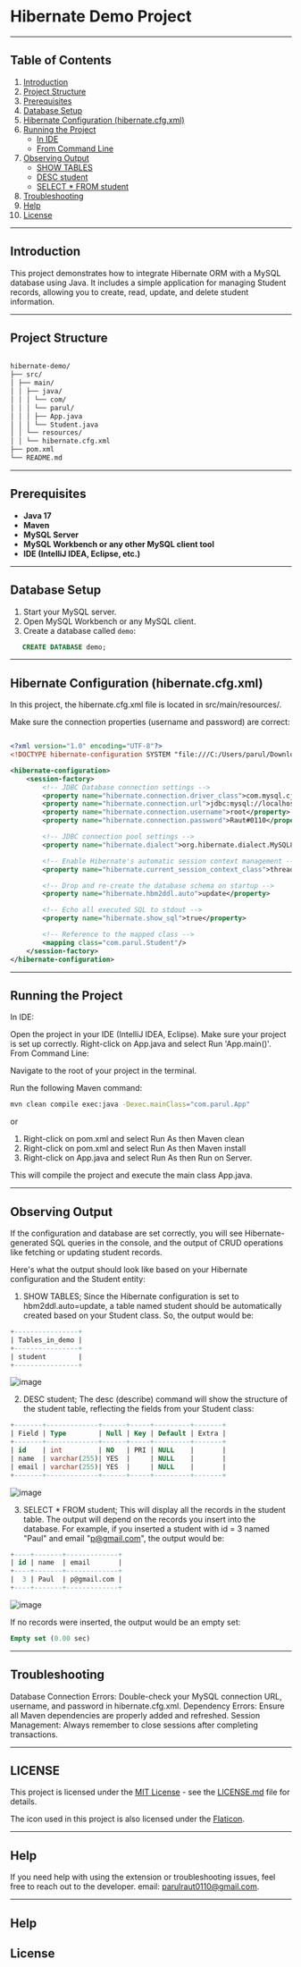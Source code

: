 # Hibernate Demo Project

---
## Table of Contents

1. [Introduction](#introduction)
2. [Project Structure](#project-structure)
3. [Prerequisites](#prerequisites)
4. [Database Setup](#database-setup)
5. [Hibernate Configuration (hibernate.cfg.xml)](#hibernate-configuration-hibernatecfgxml)
6. [Running the Project](#running-the-project)
   - [In IDE](#in-ide)
   - [From Command Line](#from-command-line)
7. [Observing Output](#observing-output)
   - [SHOW TABLES](#show-tables)
   - [DESC student](#desc-student)
   - [SELECT * FROM student](#select--from-student)
8. [Troubleshooting](#troubleshooting)
9. [Help](#help)
10. [License](#license)

---
## Introduction

This project demonstrates how to integrate Hibernate ORM with a MySQL database using Java. It includes a simple application for managing Student records, allowing you to create, read, update, and delete student information.

---
## Project Structure

```bash

hibernate-demo/
├── src/
│ ├── main/
│ │ ├── java/
│ │ │ └── com/
│ │ │ └── parul/
│ │ │ ├── App.java
│ │ │ └── Student.java
│ │ └── resources/
│ │ └── hibernate.cfg.xml
├── pom.xml
└── README.md

```
---
## Prerequisites

- **Java 17**
- **Maven**
- **MySQL Server**
- **MySQL Workbench or any other MySQL client tool**
- **IDE (IntelliJ IDEA, Eclipse, etc.)**
---
## Database Setup

1. Start your MySQL server.
2. Open MySQL Workbench or any MySQL client.
3. Create a database called `demo`:
```sql
   CREATE DATABASE demo;
```
---
## Hibernate Configuration (hibernate.cfg.xml)

In this project, the hibernate.cfg.xml file is located in src/main/resources/.

Make sure the connection properties (username and password) are correct:

```xml

<?xml version="1.0" encoding="UTF-8"?>
<!DOCTYPE hibernate-configuration SYSTEM "file:///C:/Users/parul/Downloads/hibernate-configuration-3.0.dtd">

<hibernate-configuration>
    <session-factory>
        <!-- JDBC Database connection settings -->
        <property name="hibernate.connection.driver_class">com.mysql.cj.jdbc.Driver</property>
        <property name="hibernate.connection.url">jdbc:mysql://localhost:3306/demo</property>
        <property name="hibernate.connection.username">root</property>
        <property name="hibernate.connection.password">Raut#0110</property>

        <!-- JDBC connection pool settings -->
        <property name="hibernate.dialect">org.hibernate.dialect.MySQL8Dialect</property>

        <!-- Enable Hibernate's automatic session context management -->
        <property name="hibernate.current_session_context_class">thread</property>

        <!-- Drop and re-create the database schema on startup -->
        <property name="hibernate.hbm2ddl.auto">update</property>

        <!-- Echo all executed SQL to stdout -->
        <property name="hibernate.show_sql">true</property>

        <!-- Reference to the mapped class -->
        <mapping class="com.parul.Student"/>
    </session-factory>
</hibernate-configuration>

```
---

## Running the Project
In IDE:

Open the project in your IDE (IntelliJ IDEA, Eclipse).
Make sure your project is set up correctly.
Right-click on App.java and select Run 'App.main()'.
From Command Line:

Navigate to the root of your project in the terminal.

Run the following Maven command:

```bash
mvn clean compile exec:java -Dexec.mainClass="com.parul.App"
```
or

1. Right-click on pom.xml and select Run As then  Maven clean
2. Right-click on pom.xml and select Run As then Maven install
3. Right-click on App.java and select Run As then Run on Server.

This will compile the project and execute the main class App.java.

---

## Observing Output
If the configuration and database are set correctly, you will see Hibernate-generated SQL queries in the console, and the output of CRUD operations like fetching or updating student records.

Here's what the output should look like based on your Hibernate configuration and the Student entity:

1. SHOW TABLES;
Since the Hibernate configuration is set to hbm2ddl.auto=update, a table named student should be automatically created based on your Student class. So, the output would be:

```sql
+----------------+
| Tables_in_demo |
+----------------+
| student        |
+----------------+

```
![image](https://github.com/user-attachments/assets/2ca4d2fc-4cc8-4495-8937-6caf4f599ced)


2. DESC student;
The desc (describe) command will show the structure of the student table, reflecting the fields from your Student class:
```sql
+-------+-------------+------+-----+---------+-------+
| Field | Type        | Null | Key | Default | Extra |
+-------+-------------+------+-----+---------+-------+
| id    | int         | NO   | PRI | NULL    |       |
| name  | varchar(255)| YES  |     | NULL    |       |
| email | varchar(255)| YES  |     | NULL    |       |
+-------+-------------+------+-----+---------+-------+

```

![image](https://github.com/user-attachments/assets/e7e2dd5e-fc7b-41cb-b329-27f808d0c760)


3. SELECT * FROM student;
This will display all the records in the student table. The output will depend on the records you insert into the database. For example, if you inserted a student with id = 3 named "Paul" and email "p@gmail.com", the output would be:
```sql
+----+-------+-------------+
| id | name  | email       |
+----+-------+-------------+
|  3 | Paul  | p@gmail.com |
+----+-------+-------------+

```
![image](https://github.com/user-attachments/assets/2c5655cc-d8b9-47e4-b779-d78005bed8e9)



   If no records were inserted, the output would be an empty set:

```sql
Empty set (0.00 sec)
```

---

## Troubleshooting
Database Connection Errors: Double-check your MySQL connection URL, username, and password in hibernate.cfg.xml.
Dependency Errors: Ensure all Maven dependencies are properly added and refreshed.
Session Management: Always remember to close sessions after completing transactions.

---

## LICENSE
This project is licensed under the [MIT License](https://opensource.org/licenses/MIT) - see the [LICENSE.md](https://github.com/parulraut0110/DarkModeExtension/blob/main/LICENSE.md) file for details.

The icon used in this project is also licensed under the [Flaticon](https://github.com/parulraut0110/DarkModeExtension/blob/main/icon-licence.pdf).

---

## Help
If you need help with using the extension or troubleshooting issues, feel free to reach out to the developer. email: parulraut0110@gmail.com.

---

## Help 

## License 
